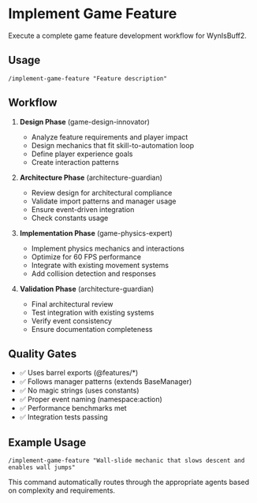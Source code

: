 # Implement Game Feature

Execute a complete game feature development workflow for WynIsBuff2.

## Usage
`/implement-game-feature "Feature description"`

## Workflow
1. **Design Phase** (game-design-innovator)
   - Analyze feature requirements and player impact
   - Design mechanics that fit skill-to-automation loop
   - Define player experience goals
   - Create interaction patterns

2. **Architecture Phase** (architecture-guardian)
   - Review design for architectural compliance
   - Validate import patterns and manager usage
   - Ensure event-driven integration
   - Check constants usage

3. **Implementation Phase** (game-physics-expert)
   - Implement physics mechanics and interactions
   - Optimize for 60 FPS performance
   - Integrate with existing movement systems
   - Add collision detection and responses

4. **Validation Phase** (architecture-guardian)
   - Final architectural review
   - Test integration with existing systems
   - Verify event consistency
   - Ensure documentation completeness

## Quality Gates
- ✅ Uses barrel exports (@features/*)
- ✅ Follows manager patterns (extends BaseManager)
- ✅ No magic strings (uses constants)
- ✅ Proper event naming (namespace:action)
- ✅ Performance benchmarks met
- ✅ Integration tests passing

## Example Usage
```
/implement-game-feature "Wall-slide mechanic that slows descent and enables wall jumps"
```

This command automatically routes through the appropriate agents based on complexity and requirements.